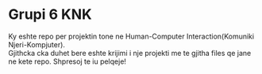 # Grupi 6 KNK

Ky eshte repo per projektin tone ne Human-Computer Interaction(Komuniki Njeri-Kompjuter).   
Gjithcka cka duhet bere eshte krijimi i nje projekti me te gjitha files qe jane ne kete repo.
Shpresoj te iu pelqeje!
